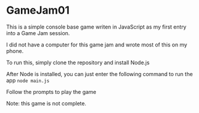 # GameJam01

This is a simple console base game writen in JavaScript as my first entry into a Game Jam session.

I did not have a computer for this game jam and wrote most of this on my phone.

To run this, simply clone the repository and install Node.js

After Node is installed, you can just enter the following command to run the app
```node main.js```

Follow the prompts to play the game

Note: this game is not complete.